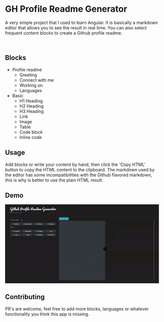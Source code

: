 # GH Profile Readme Generator

A very simple project that I used to learn Angular. It is basically a markdown editor that allows you to see the result in real time. You can also select frequent content blocks to create a Github profile readme.

<br/>

## Blocks

- Profile readme
  - Greeting
  - Connect with me
  - Working on
  - Languages
- Basic
  - H1 Heading
  - H2 Heading
  - H3 Heading
  - Link
  - Image
  - Table
  - Code block
  - Inline code

## Usage

Add blocks or write your content by hand, then click the 'Copy HTML' button to copy the HTML content to the clipboard. The markdown used by the editor has some incompatibilities with the Github flavored markdown, this is why is better to use the plain HTML result.

## Demo

![demo](./demo.gif)

## Contributing

PR's are welcome, feel free to add more blocks, languages or whatever functionality you think this app is missing.
